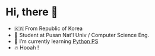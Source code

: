 # Hi, there 👋
- :kr:  From Republic of Korea
- :school:  Student at Pusan Nat'l Univ / Computer Science Eng.
- 🌱  I’m currently learning [Python PS](https://solved.ac/profile/tkdwns26)
- :fire:  Hooah !

<!--
**J-1ac/J-1ac** is a ✨ _special_ ✨ repository because its `README.md` (this file) appears on your GitHub profile.

Here are some ideas to get you started:

- 🔭 I’m currently working on ...
- 
- 👯 I’m looking to collaborate on ...
- 🤔 I’m looking for help with ...
- 💬 Ask me about ...
- 📫 How to reach me: ...
- 😄 Pronouns: ...
- ⚡ Fun fact: ...
-->
